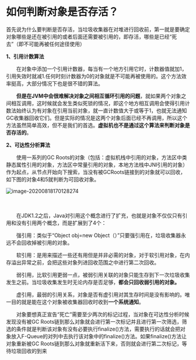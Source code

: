 # 如何判断对象是否存活？

首先说为什么要判断是否存活，当垃圾收集器在对堆进行回收前，第一就是要确定对象哪些是还在被引用的或者后面还需要被引用的，即存活，哪些是已经“死去”（即不可能再被任何途径使用）

**1、引用计数算法**

　　在对象中添加一个引用计数器，每当有一个地方引用它时，计数器值就加1，引用失效时就减1.任何时刻计数器为0的对象就是不可能再被使用的。这个方法效率挺高，大部分情况下也是很不错的算法。

　　**但是在JVM中会很难解决对象之间相互循环引用的问题**，就如果两个对象之间相互调用，这时候就会发生类似死锁的情况，即这个地方相互调用会使得引用计数法始终认为有对象在引用当前对象，就一直计数值大于或等于1，也就无法通知GC收集器回收它们。但是实际的情况是这两个对象后面已经不再调用，所以这个方法虽然简单高效，但不是我们的首选。**虚拟机也不是通过这个算法来判断对象是否存活的**。

**2、可达性分析算法**

　　使用一系列的GC Roots的对象（包括：虚拟机栈中引用的对象，方法区中类静态属性引用的对象，方法区中常量引用的对象，本地方法栈中JNI引用的对象）作为起点，从节点开始向下搜索，当没有被GCRoots链接到的对象就可以回收，如下图的对象4和5就判断为可回收对象。

![image-20200818170128274](https://gitee.com/fking86/images4typora/raw/master/imgs/20200818170128.png)

　　

 

　　在JDK1.2之后，Java对引用这个概念进行了扩充，也就是对象不仅仅只有引用和没有引用两个概念，而是扩展到了4个：

　　强引用：类似于“Object obj=new Object（）”只要强引用在，垃圾收集器永远不会回收掉被引用的对象。

　　软引用：是用来描述一些还有用但是并非必需的对象，对于软引用对象，在内存溢出异常之前，会把这些对象列进回收范围之中进行第二次回收。

　　弱引用，比软引用更弱一点，被弱引用关联的对象只能生存到下一次垃圾收集发生之前。当垃圾收集发生时无论内存是否足够，**都会只回收弱引用的对象。**

　　虚引用，最弱的引用关系，对象是否有虚引用对其生存时间是没有影响的。唯一目的就是能在这个对象被收集器回收时收到**一个系统通知**。

　　对象要想真正宣告“死亡”需要至少两次的标记过程，当对象在可达性分析时候发现没有被GC Roots链到那么对象就会进行第一次标记并且进行第一次筛选，筛选的条件就是判断该对象有没有必要执行finalize()方法，需要执行的话就会把对象放入F-Queue的对列中去执行该对象中的finalize()方法。如果finalize()方法让对象重新被GC Roots链到那么对象就重新活下来，否则就会进行第二次标记，等待垃圾回收的到来